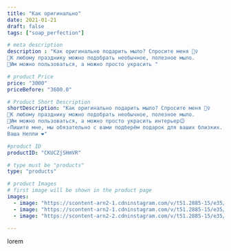 ```yaml
---
title: "Как оригинально"
date: 2021-01-21
draft: false
tags: ["soap_perfection"]

# meta description
description : "Как оригинально подарить мыло? Спросите меня 🙋‍♀️
🎁К любому празднику можно подобрать необычное, полезное мыло.
🙌Им можно пользоваться, а можно просто украсить "

# product Price
price: "3000"
priceBefore: "3600.0"

# Product Short Description
shortDescription: "Как оригинально подарить мыло? Спросите меня 🙋‍♀️
🎁К любому празднику можно подобрать необычное, полезное мыло.
🙌Им можно пользоваться, а можно просто украсить интерьер😉
✍️Пишите мне, мы обязательно с вами подберём подарок для ваших близких.
Ваша Нелли ❤️"

#product ID
productID: "CKUCZjSHmVR"

# type must be "products"
type: "products"

# product Images
# first image will be shown in the product page
images:
  - image: "https://scontent-arn2-1.cdninstagram.com/v/t51.2885-15/e35/139893436_452919782516607_2283139882175259239_n.jpg?se=7&tp=1&_nc_ht=scontent-arn2-1.cdninstagram.com&_nc_cat=103&_nc_ohc=0BM4ITuke3cAX-WaeFa&ccb=7-4&oh=b4d0f109e270b05941612e92a88b0130&oe=6083689C&ig_cache_key=MjQ5MTYyNzA0MzM0OTY2MTk1OQ%3D%3D.2-ccb7-4"
  - image: "https://scontent-arn2-1.cdninstagram.com/v/t51.2885-15/e35/140602197_225045572568403_2849457337424923736_n.jpg?se=7&tp=1&_nc_ht=scontent-arn2-1.cdninstagram.com&_nc_cat=107&_nc_ohc=CpHxBkxq98MAX-Icnga&ccb=7-4&oh=013edd2a9df87acb1d3b60a8eae106f2&oe=6083AAAF&ig_cache_key=MjQ5MTYyNzA0MzM1ODA5ODYyMg%3D%3D.2-ccb7-4"
  - image: "https://scontent-arn2-2.cdninstagram.com/v/t51.2885-15/e35/140335959_1276619206072064_5272500626937657188_n.jpg?se=7&tp=1&_nc_ht=scontent-arn2-2.cdninstagram.com&_nc_cat=108&_nc_ohc=V02MZscntjgAX82MW0v&ccb=7-4&oh=664cf705bd6568018ddd755ecd3f9e14&oe=608335BF&ig_cache_key=MjQ5MTYyNzA0MzM0MTQ0ODI3OQ%3D%3D.2-ccb7-4"

---
```

lorem

